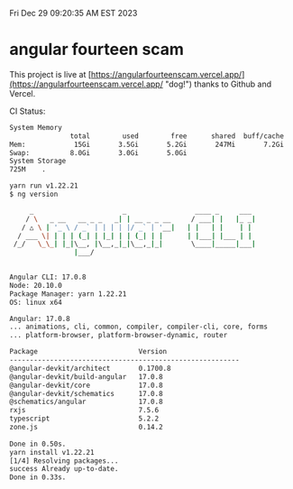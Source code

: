 Fri Dec 29 09:20:35 AM EST 2023

# angular fourteen scam


This project is live at [https://angularfourteenscam.vercel.app/](https://angularfourteenscam.vercel.app/ "dog!") thanks to Github and Vercel.

CI Status: 

```bash
System Memory
               total        used        free      shared  buff/cache   available
Mem:            15Gi       3.5Gi       5.2Gi       247Mi       7.2Gi        11Gi
Swap:          8.0Gi       3.0Gi       5.0Gi
System Storage
725M	.
```
```bash
yarn run v1.22.21
$ ng version

     _                      _                 ____ _     ___
    / \   _ __   __ _ _   _| | __ _ _ __     / ___| |   |_ _|
   / △ \ | '_ \ / _` | | | | |/ _` | '__|   | |   | |    | |
  / ___ \| | | | (_| | |_| | | (_| | |      | |___| |___ | |
 /_/   \_\_| |_|\__, |\__,_|_|\__,_|_|       \____|_____|___|
                |___/
    

Angular CLI: 17.0.8
Node: 20.10.0
Package Manager: yarn 1.22.21
OS: linux x64

Angular: 17.0.8
... animations, cli, common, compiler, compiler-cli, core, forms
... platform-browser, platform-browser-dynamic, router

Package                         Version
---------------------------------------------------------
@angular-devkit/architect       0.1700.8
@angular-devkit/build-angular   17.0.8
@angular-devkit/core            17.0.8
@angular-devkit/schematics      17.0.8
@schematics/angular             17.0.8
rxjs                            7.5.6
typescript                      5.2.2
zone.js                         0.14.2
    
Done in 0.50s.
yarn install v1.22.21
[1/4] Resolving packages...
success Already up-to-date.
Done in 0.33s.
```
